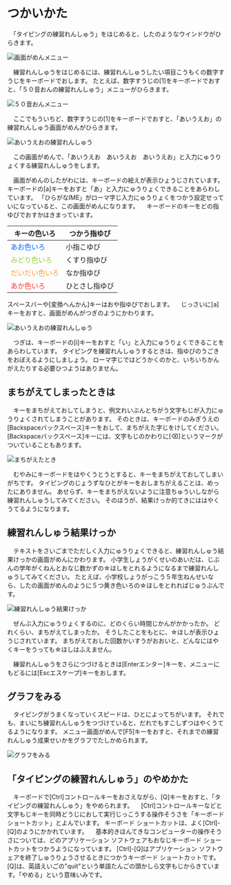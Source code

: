 # つかいかた

　「タイピングの￹練習￺れんしゅう￻」をはじめると、したのようなウインドウがひらきます。

![￹画面￺がめん￻メニュー](menu.png)

　￹練習￺れんしゅう￻をはじめるには、￹練習￺れんしゅう￻したい￹項目￺こうもく￻の￹数字￺すうじ￻をキーボードでおします。
たとえば、￹数字￺すうじ￻の[1]をキーボードでおすと、「５０￹音￺おん￻の￹練習￺れんしゅう￻」メニューがひらきます。

![５０￹音￺おん￻メニュー](gozyuuon.png)

　ここでもういちど、￹数字￺すうじ￻の[1]をキーボードでおすと、「あいうえお」の￹練習￺れんしゅう￻￹画面￺がめん￻がひらきます。

![あいうえおの￹練習￺れんしゅう￻](aiueo.png)

　この￹画面￺がめん￻で、「あいうえお　あいうえお　あいうえお」と￹入力￺にゅうりょく￻する￹練習￺れんしゅう￻をします。

　￹画面￺がめん￻のしたがわには、キーボードの￹絵￺え￻が￹表示￺ひょうじ￻されています。
キーボードの[a]キーをおすと「あ」と￹入力￺にゅうりょく￻できることをあらわしています。
「ひらがなIME」がローマ￹字￺じ￻￹入力￺にゅうりょく￻をつかう￹設定￺せってい￻になっていると、この￹画面￺がめん￻になります。
　キーボードのキーをどの￹指￺ゆび￻でおすかはきまっています。

キーの￹色￺いろ￻ | つかう￹指￺ゆび￻
---|---
<span style='color: #06f'>あお￹色￺いろ￻</span> | ￹小指￺こゆび￻
<span style='color: #9c3'>みどり￹色￺いろ￻</span> | くすり￹指￺ゆび￻
<span style='color: #f93'>だいだい￹色￺いろ￻</span> | なか￹指￺ゆび￻
<span style='color: #f33'>あか￹色￺いろ￻</span> | ひとさし￹指￺ゆび￻

スペースバーや[￹変換￺へんかん￻]キーはおや￹指￺ゆび￻でおします。
　じっさいに[a]キーをおすと、￹画面￺がめん￻がつぎのようにかわります。

![あいうえおの￹練習￺れんしゅう￻](i.png)

　つぎは、キーボードの[i]キーをおすと「い」と￹入力￺にゅうりょく￻できることをあらわしています。
タイピングを￹練習￺れんしゅう￻するときは、￹指￺ゆび￻のうごきをおぼえるようにしましょう。
ローマ￹字￺じ￻ではどうかくのかと、いちいちかんがえたりする￹必要￺ひつよう￻はありません。

## まちがえてしまったときは　

　キーをまちがえておしてしまうと、￹例文￺れいぶん￻とちがう￹文字￺もじ￻が￹入力￺にゅうりょく￻されてしまうことがあります。
そのときは、キーボードのみぎうえの[￹Backspace￺バックスペース￻]キーをおして、まちがえた￹字￺じ￻をけしてください。
[￹Backspace￺バックスペース￻]キーには、￹文字￺もじ￻のかわりに[⌫]というマークがついていることもあります。

![まちがえたとき](miss.png)

　むやみにキーボードをはやくうとうとすると、キーをまちがえておしてしまいがちです。
タイピングのじょうずなひとがキーをおしまちがえることは、めったにありません。
あせらず、キーをまちがえないように￹注意￺ちゅうい￻しながら￹練習￺れんしゅう￻してみてください。
そのほうが、￹結果￺けっか￻￹的￺てき￻にははやくうてるようになります。

## ￹練習￺れんしゅう￻￹結果￺けっか￻

　テキストをさいごまでただしく￹入力￺にゅうりょく￻できると、￹練習￺れんしゅう￻￹結果￺けっか￻の￹画面￺がめん￻にかわります。
￹小学生￺しょうがくせい￻のあいだは、じぶんの￹学年￺がくねん￻とおなじ￹数￺かず￻の￹☆￺ほし￻をとれるようになるまで￹練習￺れんしゅう￻してみてください。
たとえば、￹小学校￺しょうがっこう￻５￹年生￺ねんせい￻なら、したの￹画面￺がめん￻のように５つ￹黄￺き￻￹色￺いろ￻の￹☆￺ほし￻をとれればじゅうぶんです。

![￹練習￺れんしゅう￻￹結果￺けっか￻](result.png)

　ぜんぶ￹入力￺にゅうりょく￻するのに、どのくらい￹時間￺じかん￻がかかったか。
どれくらい、まちがえてしまったか。
そうしたことをもとに、￹☆￺ほし￻が￹表示￺ひょうじ￻されています。
まちがえておした￹回数￺かいすう￻がおおいと、どんなにはやくキーをうっても￹☆￺ほし￻はふえません。

　￹練習￺れんしゅう￻をさらにつづけるときは[￹Enter￺エンター￻]キーを、メニューにもどるには[￹Esc￺エスケープ￻]キーをおします。

## グラフをみる

　タイピングがうまくなっていくスピードは、ひとによってちがいます。
それでも、まいにち￹練習￺れんしゅう￻をつづけていると、だれでもすこしずつはやくうてるようになります。
メニュー￹画面￺がめん￻で[F5]キーをおすと、それまでの￹練習￺れんしゅう￻￹成果￺せいか￻をグラフでたしかめられます。

![グラフをみる](stats.png)

## 「タイピングの￹練習￺れんしゅう￻」のやめかた

　キーボードで￹[Ctrl]￺コントロール￻キーをおさえながら、[Q]キーをおすと、「タイピングの￹練習￺れんしゅう￻」をやめられます。
　￹[Ctrl]￺コントロール￻キーなどと￹文字￺もじ￻キーを￹同時￺どうじ￻におして￹実行￺じっこう￻する￹操作￺そうさ￻を「キーボード ショートカット」とよんでいます。
キーボード ショートカットは、よく[Ctrl]-[Q]のようにかかれています。
　￹基本的￺きほんてき￻なコンピューターの￹操作￺そうさ￻については、どのアプリケーション ソフトウェアもおなじキーボード ショートカットをつかうようになっています。
[Ctrl]-[Q]はアプリケーション ソフトウェアを￹終了￺しゅうりょう￻させるときにつかうキーボード ショートカットです。
[Q]は、￹英語￺えいご￻の"quit"という￹単語￺たんご￻の￹頭￺かしら￻￹文字￺もじ￻からきています。「やめる」という￹意味￺いみ￻です。

